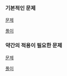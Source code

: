 ### 기본적인 문제

[문제](https://www.algospot.com/judge/problem/read/QUADTREE)

[풀이](http://colorscripter.com/s/a7z2TCp)

### 약간의 적용이 필요한 문제

[문제](https://www.algospot.com/judge/problem/read/FENCE)

[풀이](http://colorscripter.com/s/qMX3TYG)

